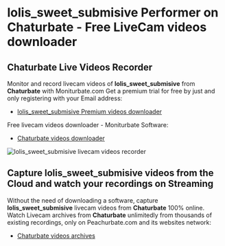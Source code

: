 # lolis_sweet_submisive Performer on Chaturbate - Free LiveCam videos downloader

## Chaturbate Live Videos Recorder

Monitor and record livecam videos of **lolis_sweet_submisive** from **Chaturbate** with Moniturbate.com
Get a premium trial for free by just and only registering with your Email address:
* [lolis_sweet_submisive Premium videos downloader](https://moniturbate.com/request-demo-licence-key.html)

Free livecam videos downloader - Moniturbate Software:
* [Chaturbate videos downloader](https://moniturbate.com/moniturbate-download-software.html)

![lolis_sweet_submisive livecam videos recorder](https://peachurnet.com/templates/moniturbate-software.png)


## Capture lolis_sweet_submisive videos from the Cloud and watch your recordings on Streaming

Without the need of downloading a software, capture **lolis_sweet_submisive** livecam videos from **Chaturbate** 100% online.
Watch Livecam archives from **Chaturbate** unlimitedly from thousands of existing recordings, only on Peachurbate.com and its websites network:
* [Chaturbate videos archives](https://peachurnet.com/)